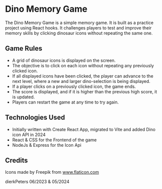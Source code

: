 # Dino Memory Game

The Dino Memory Game is a simple memory game. It is built as a practice project using React hooks. 
It challenges players to test and improve their memory skills by clicking dinosaur icons without repeating the same one.

## Game Rules

- A grid of dinosaur icons is displayed on the screen.
- The objective is to click on each icon without repeating any previously clicked icon.
- If all displayed icons have been clicked, the player can advance to the next level, where a new and larger dino-selection is being displayed.
- If a player clicks on a previously clicked icon, the game ends.
- The score is displayed, and if it is higher than the previous high score, it is updated.
- Players can restart the game at any time to try again.

## Technologies Used
- Initially written with Create React App, migrated to Vite and added Dino icon API in 2024
- React & CSS for the Frontend of the game
- NodeJs & Express for the Icon Api

## Credits
Icons made by Freepik from www.flaticon.com

dierkPeters 06/2023 & 05/2024

